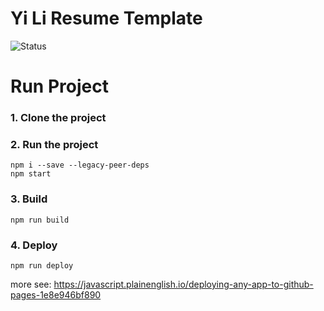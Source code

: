 # Yi Li Resume Template
![Status](https://github.com/David-Cyberlark/PersonalCV/actions/workflows/build.yml/badge.svg)

# Run Project
### 1. Clone the project


### 2. Run the project
```shell
npm i --save --legacy-peer-deps
npm start
```

### 3. Build
```shell
npm run build
```

### 4. Deploy
```shell
npm run deploy
```
more see: https://javascript.plainenglish.io/deploying-any-app-to-github-pages-1e8e946bf890
